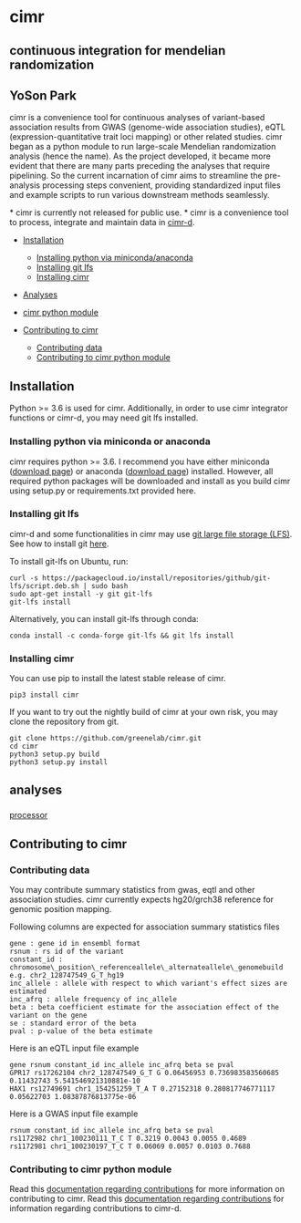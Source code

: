 
# cimr
## continuous integration for mendelian randomization
## YoSon Park


cimr is a convenience tool for continuous analyses of variant-based 
association results from GWAS (genome-wide association studies), eQTL 
(expression-quantitative trait loci mapping) or other related studies. 
cimr began as a python module to run large-scale Mendelian randomization 
analysis (hence the name). As the project developed, it became more 
evident that there are many parts preceding the analyses that require 
pipelining. So the current incarnation of cimr aims to streamline the 
pre-analysis processing steps convenient, providing standardized input 
files and example scripts to run various downstream methods seamlessly.


\* cimr is currently not released for public use.
\* cimr is a convenience tool to process, integrate and maintain 
data in [cimr-d](https://github.com/greenelab/cimr-d).


<!--ts-->

* [Installation](#installation)
  * [Installing python via miniconda/anaconda](#installing-python-via-miniconda-or-anaconda)
  * [Installing git lfs](#installing-git-lfs)
  * [Installing cimr](#installing-cimr)

* [Analyses](#Analyses)

* [cimr python module](#cimr-python-module)

* [Contributing to cimr](#contributing-to-cimr)
  * [Contributing data](#contributing-data)
  * [Contributing to cimr python module](#contributing-to-cimr-python-module)

<!--te-->


## Installation

Python >= 3.6 is used for cimr. Additionally, in order to use cimr integrator 
functions or cimr-d, you may need git lfs installed.


### Installing python via miniconda or anaconda

cimr requires python >= 3.6. I recommend you have either miniconda ([download page](https://conda.io/miniconda.html)) 
or anaconda ([download page](https://www.anaconda.com/download/)) installed. However, all required python 
packages will be downloaded and install as you build cimr using setup.py 
or requirements.txt provided here.


### Installing git lfs

cimr-d and some functionalities in cimr may use [git large file storage (LFS)](https://git-lfs.github.com/). 
See how to install git [here](https://www.atlassian.com/git/tutorials/install-git). 

To install git-lfs on Ubuntu, run:


```
curl -s https://packagecloud.io/install/repositories/github/git-lfs/script.deb.sh | sudo bash
sudo apt-get install -y git git-lfs
git-lfs install
```

Alternatively, you can install git-lfs through conda:

```
conda install -c conda-forge git-lfs && git lfs install
```

### Installing cimr

You can use pip to install the latest stable release of cimr.

```
pip3 install cimr
```

If you want to try out the nightly build of cimr at your own risk, you may clone the repository from git.

```
git clone https://github.com/greenelab/cimr.git
cd cimr
python3 setup.py build
python3 setup.py install
```


## analyses



### 

[processor](cimr/processor/README_processor.md)


## Contributing to cimr

### Contributing data

You may contribute summary statistics from gwas, eqtl and other association studies. cimr currently expects hg20/grch38 reference for genomic position mapping.


Following columns are expected for association summary statistics files

```
gene : gene id in ensembl format
rsnum : rs id of the variant
constant_id : chromosome\_position\_referenceallele\_alternateallele\_genomebuild
e.g. chr2_128747549_G_T_hg19
inc_allele : allele with respect to which variant's effect sizes are estimated
inc_afrq : allele frequency of inc_allele
beta : beta coefficient estimate for the association effect of the variant on the gene 
se : standard error of the beta
pval : p-value of the beta estimate
```

Here is an eQTL input file example   

```
gene rsnum constant_id inc_allele inc_afrq beta se pval  
GPR17 rs17262104 chr2_128747549_G_T G 0.06456953 0.736983583560685 0.11432743 5.541546921310881e-10  
HAX1 rs12749691 chr1_154251259_T_A T 0.27152318 0.280817746771117 0.05622703 1.08387876813775e-06  
```
Here is a GWAS input file example  

```
rsnum constant_id inc_allele inc_afrq beta se pval  
rs1172982 chr1_100230111_T_C T 0.3219 0.0043 0.0055 0.4689  
rs1172981 chr1_100230197_T_C T 0.06069 0.0057 0.0103 0.7688  
```

### Contributing to cimr python module

Read this [documentation regarding contributions](./CONTRIBUTIONG.md) for more information on contributing to cimr.
Read this [documentation regarding contributions](https://github.com/greenelab/cimr-d/CONTRIBUTING.md) for information
regarding contributions to cimr-d.


